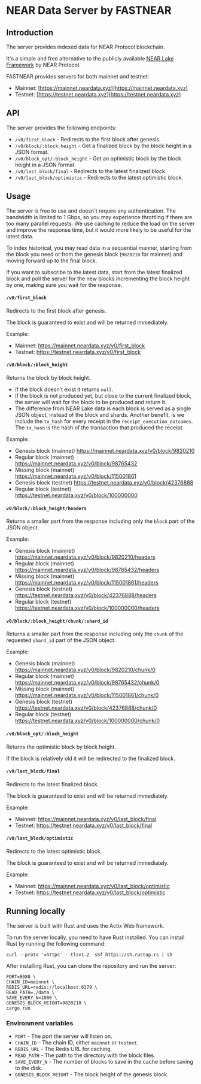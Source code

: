 # NEAR Data Server by FASTNEAR

## Introduction

The server provides indexed data for NEAR Protocol blockchain.

It's a simple and free alternative to the publicly
available [NEAR Lake Framework](https://github.com/near/near-lake-framework-rs) by NEAR Protocol.

FASTNEAR provides servers for both mainnet and testnet:

- Mainnet: [https://mainnet.neardata.xyz](https://mainnet.neardata.xyz)
- Testnet: [https://testnet.neardata.xyz](https://testnet.neardata.xyz)

## API

The server provides the following endpoints:

- `/v0/first_block` - Redirects to the first block after genesis.
- `/v0/block/:block_height` - Get a finalized block by the block height in a JSON format.
- `/v0/block_opt/:block_height` - Get an optimistic block by the block height in a JSON format.
- `/v0/last_block/final` - Redirects to the latest finalized block.
- `/v0/last_block/optimistic` - Redirects to the latest optimistic block.

## Usage

The server is free to use and doesn't require any authentication. The bandwidth is limited to 1 Gbps, so you may
experience throttling if there are too many parallel requests.
We use caching to reduce the load on the server and improve the response time, but it would more likely to be useful for
the latest data.

To index historical, you may read data in a sequential manner, starting from the block you need or from the genesis
block (`9820210` for mainnet) and moving forward up to the final block.

If you want to subscribe to the latest data, start from the latest finalized block and poll the server for the new
blocks incrementing the block height by one, making sure you wait for the response.

#### `/v0/first_block`

Redirects to the first block after genesis.

The block is guaranteed to exist and will be returned immediately.

Example:

- Mainnet: https://mainnet.neardata.xyz/v0/first_block
- Testnet: https://testnet.neardata.xyz/v0/first_block

#### `/v0/block/:block_height`

Returns the block by block height.

- If the block doesn't exist it returns `null`.
- If the block is not produced yet, but close to the current finalized block, the server will wait for the block to be
  produced and return it.
- The difference from NEAR Lake data is each block is served as a single JSON object, instead of the block and shards.
  Another benefit, is we include the `tx_hash` for every receipt in the `receipt_execution_outcomes`. The `tx_hash` is
  the hash of the transaction that produced the receipt.

Example:

- Genesis block (mainnet) https://mainnet.neardata.xyz/v0/block/9820210
- Regular block (mainnet) https://mainnet.neardata.xyz/v0/block/98765432
- Missing block (mainnet) https://mainnet.neardata.xyz/v0/block/115001861
- Genesis block (testnet) https://testnet.neardata.xyz/v0/block/42376888
- Regular block (testnet) https://testnet.neardata.xyz/v0/block/100000000

#### `v0/block/:block_height/headers`

Returns a smaller part from the response including only the `block` part of the JSON object.

Example:

- Genesis block (mainnet) https://mainnet.neardata.xyz/v0/block/9820210/headers
- Regular block (mainnet) https://mainnet.neardata.xyz/v0/block/98765432/headers
- Missing block (mainnet) https://mainnet.neardata.xyz/v0/block/115001861/headers
- Genesis block (testnet) https://testnet.neardata.xyz/v0/block/42376888/headers
- Regular block (testnet) https://testnet.neardata.xyz/v0/block/100000000/headers

#### `v0/block/:block_height/chunk/:shard_id`

Returns a smaller part from the response including only the `chunk` of the requested `shard_id` part of the JSON object.

Example:

- Genesis block (mainnet) https://mainnet.neardata.xyz/v0/block/9820210/chunk/0
- Regular block (mainnet) https://mainnet.neardata.xyz/v0/block/98765432/chunk/0
- Missing block (mainnet) https://mainnet.neardata.xyz/v0/block/115001861/chunk/0
- Genesis block (testnet) https://testnet.neardata.xyz/v0/block/42376888/chunk/0
- Regular block (testnet) https://testnet.neardata.xyz/v0/block/100000000/chunk/0

#### `/v0/block_opt/:block_height`

Returns the optimistic block by block height.

If the block is relatively old it will be redirected to the finalized block.

#### `/v0/last_block/final`

Redirects to the latest finalized block.

The block is guaranteed to exist and will be returned immediately.

Example:

- Mainnet: https://mainnet.neardata.xyz/v0/last_block/final
- Testnet: https://testnet.neardata.xyz/v0/last_block/final

#### `/v0/last_block/optimistic`

Redirects to the latest optimistic block.

The block is guaranteed to exist and will be returned immediately.

Example:

- Mainnet: https://mainnet.neardata.xyz/v0/last_block/optimistic
- Testnet: https://testnet.neardata.xyz/v0/last_block/optimistic

## Running locally

The server is built with Rust and uses the Actix Web framework.

To run the server locally, you need to have Rust installed. You can install Rust by running the following command:

```shell
curl --proto '=https' --tlsv1.2 -sSf https://sh.rustup.rs | sh
```

After installing Rust, you can clone the repository and run the server:

```shell
PORT=8080 \
CHAIN_ID=mainnet \
REDIS_URL=redis://localhost:6379 \
READ_PATH=./data \
SAVE_EVERY_N=1000 \
GENESIS_BLOCK_HEIGHT=9820210 \
cargo run
```

### Environment variables

- `PORT` - The port the server will listen on.
- `CHAIN_ID` - The chain ID, either `mainnet` or `testnet`.
- `REDIS_URL` - The Redis URL for caching.
- `READ_PATH` - The path to the directory with the block files.
- `SAVE_EVERY_N` - The number of blocks to save in the cache before saving to the disk.
- `GENESIS_BLOCK_HEIGHT` - The block height of the genesis block.

